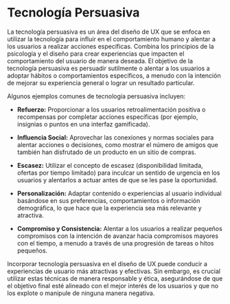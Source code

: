 # Tecnología Persuasiva

La tecnología persuasiva es un área del diseño de UX que se enfoca en utilizar la tecnología para influir en el comportamiento humano y alentar a los usuarios a realizar acciones específicas. Combina los principios de la psicología y el diseño para crear experiencias que impacten el comportamiento del usuario de manera deseada. El objetivo de la tecnología persuasiva es persuadir sutilmente o alentar a los usuarios a adoptar hábitos o comportamientos específicos, a menudo con la intención de mejorar su experiencia general o lograr un resultado particular.

Algunos ejemplos comunes de tecnología persuasiva incluyen:

- **Refuerzo:** Proporcionar a los usuarios retroalimentación positiva o recompensas por completar acciones específicas (por ejemplo, insignias o puntos en una interfaz gamificada).

- **Influencia Social:** Aprovechar las conexiones y normas sociales para alentar acciones o decisiones, como mostrar el número de amigos que también han disfrutado de un producto en un sitio de compras.

- **Escasez:** Utilizar el concepto de escasez (disponibilidad limitada, ofertas por tiempo limitado) para inculcar un sentido de urgencia en los usuarios y alentarlos a actuar antes de que se les pase la oportunidad.

- **Personalización:** Adaptar contenido o experiencias al usuario individual basándose en sus preferencias, comportamientos o información demográfica, lo que hace que la experiencia sea más relevante y atractiva.

- **Compromiso y Consistencia:** Alentar a los usuarios a realizar pequeños compromisos con la intención de avanzar hacia compromisos mayores con el tiempo, a menudo a través de una progresión de tareas o hitos pequeños.

Incorporar tecnología persuasiva en el diseño de UX puede conducir a experiencias de usuario más atractivas y efectivas. Sin embargo, es crucial utilizar estas técnicas de manera responsable y ética, asegurándose de que el objetivo final esté alineado con el mejor interés de los usuarios y que no los explote o manipule de ninguna manera negativa.
